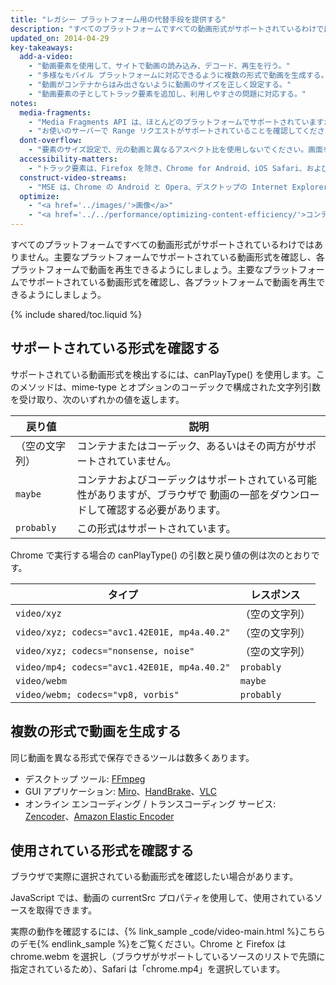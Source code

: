 ```yaml
---
title: "レガシー プラットフォーム用の代替手段を提供する"
description: "すべてのプラットフォームですべての動画形式がサポートされているわけではありません。"
updated_on: 2014-04-29
key-takeaways:
  add-a-video:
    - "動画要素を使用して、サイトで動画の読み込み、デコード、再生を行う。"
    - "多様なモバイル プラットフォームに対応できるように複数の形式で動画を生成する。"
    - "動画がコンテナからはみ出さないように動画のサイズを正しく設定する。"
    - "動画要素の子としてトラック要素を追加し、利用しやすさの問題に対応する。"
notes:
  media-fragments:
    - "Media Fragments API は、ほとんどのプラットフォームでサポートされていますが、iOS ではサポートされていません。"
    - "お使いのサーバーで Range リクエストがサポートされていることを確認してください。ほとんどのサーバーで Range リクエストはデフォルトで有効になっていますが、一部のホスティング サーバーでは無効になっている場合があります。"
  dont-overflow:
    - "要素のサイズ設定で、元の動画と異なるアスペクト比を使用しないでください。画面を縮めたり引き延ばしたりすると、動画の表示が崩れます。"
  accessibility-matters:
    - "トラック要素は、Firefox を除き、Chrome for Android、iOS Safari、および現在デスクトップで使用されているすべてのブラウザでサポートされています（<a href='http://caniuse.com/track' title='トラック要素のサポート状況'>caniuse.com/track</a> をご覧ください）。polyfill も使用できます。Google では、<a href='//www.delphiki.com/html5/playr/' title='Playr トラック要素の polyfill'>Playr</a> または <a href='//captionatorjs.com/' title='Captionator トラック'>Captionator</a> をおすすめします。"
  construct-video-streams:
    - "MSE は、Chrome の Android と Opera、デスクトップの Internet Explorer 11 と Chrome でサポートされており、また <a href='http://wiki.mozilla.org/Platform/MediaSourceExtensions' title='Firefox Media Source Extensions の実装予定'>Firefox</a> でもサポートされる予定です。"
  optimize:
    - "<a href='../images/'>画像</a>"
    - "<a href='../../performance/optimizing-content-efficiency/'>コンテンツの効率の最適化</a>"
---
```


<p class="intro">
  すべてのプラットフォームですべての動画形式がサポートされているわけではありません。主要なプラットフォームでサポートされている動画形式を確認し、各プラットフォームで動画を再生できるようにしましょう。主要なプラットフォームでサポートされている動画形式を確認し、各プラットフォームで動画を再生できるようにしましょう。
</p>

{% include shared/toc.liquid %}


## サポートされている形式を確認する

サポートされている動画形式を検出するには、canPlayType() を使用します。このメソッドは、mime-type とオプションのコーデックで構成された文字列引数を受け取り、次のいずれかの値を返します。

<table class="mdl-data-table mdl-js-data-table">
  <thead>
    <tr>
      <th>戻り値</th>
    <th>説明</th>
    </tr>
  </thead>
  <tbody>
    <tr>
      <td data-th="戻り値">（空の文字列）</td>
      <td data-th="説明">コンテナまたはコーデック、あるいはその両方がサポートされていません。</td>
    </tr>
    <tr>
      <td data-th="戻り値"><code>maybe</code></td>
    <td data-th="説明">
        コンテナおよびコーデックはサポートされている可能性がありますが、ブラウザで
        動画の一部をダウンロードして確認する必要があります。
      </td>
    </tr>
    <tr>
      <td data-th="戻り値"><code>probably</code></td>
      <td data-th="説明">この形式はサポートされています。
      </td>
    </tr>
  </tbody>
</table>

Chrome で実行する場合の canPlayType() の引数と戻り値の例は次のとおりです。


<table class="mdl-data-table mdl-js-data-table">
  <thead>
    <tr>
      <th>タイプ</th>
      <th>レスポンス</th>
    </tr>
  </thead>
  <tbody>
    <tr>
      <td data-th="タイプ"><code>video/xyz</code></td>
      <td data-th="レスポンス">（空の文字列）</td>
    </tr>
    <tr>
      <td data-th="タイプ"><code>video/xyz; codecs="avc1.42E01E, mp4a.40.2"</code></td>
      <td data-th="レスポンス">（空の文字列）</td>
    </tr>
    <tr>
      <td data-th="タイプ"><code>video/xyz; codecs="nonsense, noise"</code></td>
      <td data-th="レスポンス">（空の文字列）</td>
    </tr>
    <tr>
      <td data-th="タイプ"><code>video/mp4; codecs="avc1.42E01E, mp4a.40.2"</code></td>
      <td data-th="レスポンス"><code>probably</code></td>
    </tr>
    <tr>
      <td data-th="タイプ"><code>video/webm</code></td>
      <td data-th="レスポンス"><code>maybe</code></td>
    </tr>
    <tr>
      <td data-th="タイプ"><code>video/webm; codecs="vp8, vorbis"</code></td>
      <td data-th="レスポンス"><code>probably</code></td>
    </tr>
  </tbody>
</table>


## 複数の形式で動画を生成する

同じ動画を異なる形式で保存できるツールは数多くあります。

* デスクトップ ツール: [FFmpeg](//ffmpeg.org/)
* GUI アプリケーション: [Miro](//www.mirovideoconverter.com/)、[HandBrake](//handbrake.fr/)、[VLC](//www.videolan.org/)
* オンライン エンコーディング / トランスコーディング サービス: [Zencoder](//en.wikipedia.org/wiki/Zencoder)、[Amazon Elastic Encoder](//aws.amazon.com/elastictranscoder)

## 使用されている形式を確認する

ブラウザで実際に選択されている動画形式を確認したい場合があります。

JavaScript では、動画の currentSrc プロパティを使用して、使用されているソースを取得できます。

実際の動作を確認するには、{% link_sample _code/video-main.html %}こちらのデモ{% endlink_sample %}をご覧ください。Chrome と Firefox は chrome.webm を選択し（ブラウザがサポートしているソースのリストで先頭に指定されているため）、Safari は「chrome.mp4」を選択しています。



